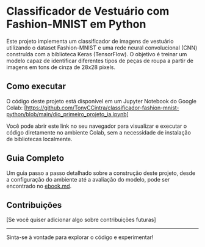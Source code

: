 # Classificador de Vestuário com Fashion-MNIST em Python

Este projeto implementa um classificador de imagens de vestuário utilizando o dataset Fashion-MNIST e uma rede neural convolucional (CNN) construída com a biblioteca Keras (TensorFlow). O objetivo é treinar um modelo capaz de identificar diferentes tipos de peças de roupa a partir de imagens em tons de cinza de 28x28 pixels.

## Como executar

O código deste projeto está disponível em um Jupyter Notebook do Google Colab: [https://github.com/TonyCCintra/classificador-fashion-mnist-python/blob/main/dio_primeiro_projeto_ia.ipynb]

Você pode abrir este link no seu navegador para visualizar e executar o código diretamente no ambiente Colab, sem a necessidade de instalação de bibliotecas localmente.

## Guia Completo

Um guia passo a passo detalhado sobre a construção deste projeto, desde a configuração do ambiente até a avaliação do modelo, pode ser encontrado no [ebook.md](ebook.md).

## Contribuições

[Se você quiser adicionar algo sobre contribuições futuras]

---

Sinta-se à vontade para explorar o código e experimentar!
